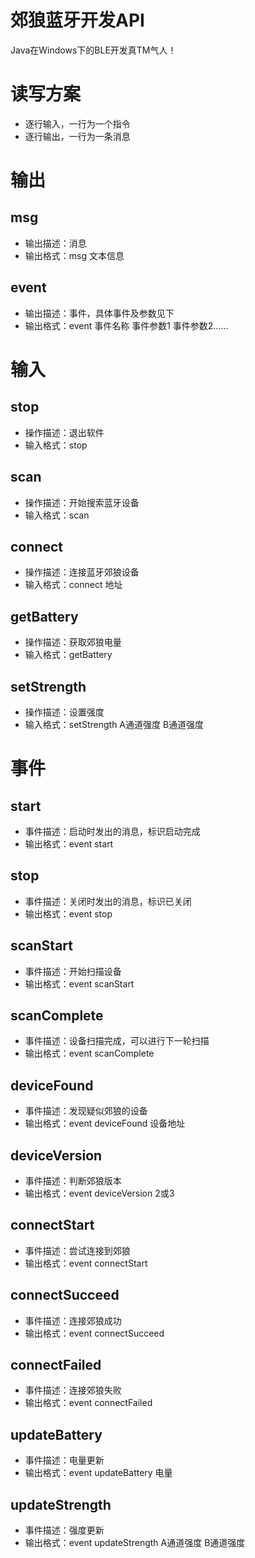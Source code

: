 # 郊狼蓝牙开发API
Java在Windows下的BLE开发真TM气人！

# 读写方案
- 逐行输入，一行为一个指令
- 逐行输出，一行为一条消息

# 输出
## msg
- 输出描述：消息
- 输出格式：msg 文本信息
## event
- 输出描述：事件，具体事件及参数见下
- 输出格式：event 事件名称 事件参数1 事件参数2......

# 输入
## stop
- 操作描述：退出软件
- 输入格式：stop
## scan
- 操作描述：开始搜索蓝牙设备
- 输入格式：scan
## connect
- 操作描述：连接蓝牙郊狼设备
- 输入格式：connect 地址
## getBattery
- 操作描述：获取郊狼电量
- 输入格式：getBattery
## setStrength
- 操作描述：设置强度
- 输入格式：setStrength A通道强度 B通道强度

# 事件
## start
- 事件描述：启动时发出的消息，标识启动完成
- 输出格式：event start
## stop
- 事件描述：关闭时发出的消息，标识已关闭
- 输出格式：event stop
## scanStart
- 事件描述：开始扫描设备
- 输出格式：event scanStart
## scanComplete
- 事件描述：设备扫描完成，可以进行下一轮扫描
- 输出格式：event scanComplete
## deviceFound
- 事件描述：发现疑似郊狼的设备
- 输出格式：event deviceFound 设备地址
## deviceVersion
- 事件描述：判断郊狼版本
- 输出格式：event deviceVersion 2或3
## connectStart
- 事件描述：尝试连接到郊狼
- 输出格式：event connectStart
## connectSucceed
- 事件描述：连接郊狼成功
- 输出格式：event connectSucceed
## connectFailed
- 事件描述：连接郊狼失败
- 输出格式：event connectFailed
## updateBattery
- 事件描述：电量更新
- 输出格式：event updateBattery 电量
## updateStrength
- 事件描述：强度更新
- 输出格式：event updateStrength A通道强度 B通道强度